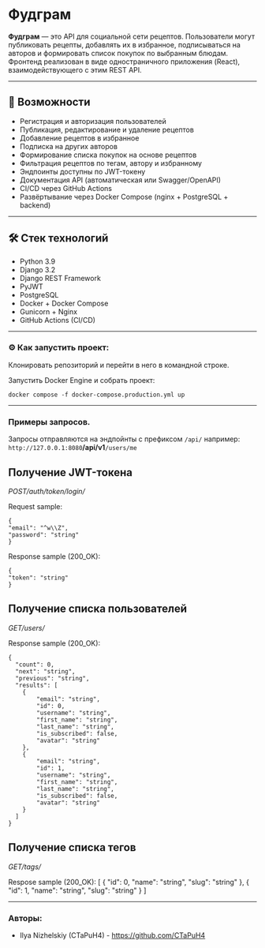 # Фудграм

**Фудграм** — это API для социальной сети рецептов. Пользователи могут публиковать рецепты, добавлять их в избранное, подписываться на авторов и формировать список покупок по выбранным блюдам. Фронтенд реализован в виде одностраничного приложения (React), взаимодействующего с этим REST API.

---

## 🚀 Возможности

- Регистрация и авторизация пользователей
- Публикация, редактирование и удаление рецептов
- Добавление рецептов в избранное
- Подписка на других авторов
- Формирование списка покупок на основе рецептов
- Фильтрация рецептов по тегам, автору и избранному
- Эндпоинты доступны по JWT-токену
- Документация API (автоматическая или Swagger/OpenAPI)
- CI/CD через GitHub Actions
- Развёртывание через Docker Compose (nginx + PostgreSQL + backend)

---

## 🛠️ Стек технологий

- Python 3.9
- Django 3.2
- Django REST Framework
- PyJWT
- PostgreSQL
- Docker + Docker Compose
- Gunicorn + Nginx
- GitHub Actions (CI/CD)

---

### ⚙️ Как запустить проект:

Клонировать репозиторий и перейти в него в командной строке.

Запустить Docker Engine и собрать проект:

```
docker compose -f docker-compose.production.yml up
```

---

### Примеры запросов.
Запросы отправляются на эндпойнты c префиксом ```/api/```  например:
```http://127.0.0.1:8080```**/api/v1**```/users/me```

## Получение JWT-токена

*POST/auth/token/login/*

Request sample:

    {
    "email": "^w\\Z",
    "password": "string"
    }

Response sample (200_OK):

    {
    "token": "string"
    }

## Получение списка пользователей

*GET/users/*

Response sample (200_OK):

    {
      "count": 0,
      "next": "string",
      "previous": "string",
      "results": [
        {
            "email": "string",
            "id": 0,
            "username": "string",
            "first_name": "string",
            "last_name": "string",
            "is_subscribed": false,
            "avatar": "string"
        },
        {
            "email": "string",
            "id": 1,
            "username": "string",
            "first_name": "string",
            "last_name": "string",
            "is_subscribed": false,
            "avatar": "string"
        }
      ]
    }

## Получение списка тегов

*GET/tags/*

Respose sample (200_OK):
[
    {
        "id": 0,
        "name": "string",
        "slug": "string"
    },
    {
        "id": 1,
        "name": "string",
        "slug": "string"
    }
]

---

### Авторы:

* Ilya Nizhelskiy (CTaPuH4)  - https://github.com/CTaPuH4
